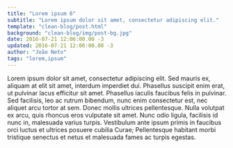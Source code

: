 ```yaml
---
title: "Lorem ipsum 6"
subtitle: "Lorem ipsum dolor sit amet, consectetur adipiscing elit."
template: "clean-blog/post.html"
background: "clean-blog/img/post-bg.jpg"
date: 2016-07-21 12:06:00.00 -3
updated: 2016-07-21 12:06:00.00 -3
author: "João Neto"
tags: "lorem,ipsum"
---
```

Lorem ipsum dolor sit amet, consectetur adipiscing elit. Sed mauris ex, aliquam at elit sit amet, interdum imperdiet dui. Phasellus suscipit enim erat, ut pulvinar lacus efficitur sit amet. Phasellus iaculis faucibus felis in pulvinar. Sed facilisis, leo ac rutrum bibendum, nunc enim consectetur est, nec aliquet arcu tortor at sem. Donec mollis ultrices pellentesque. Nulla volutpat ex arcu, quis rhoncus eros vulputate sit amet. Nunc odio ligula, facilisis id nunc in, malesuada varius turpis. Vestibulum ante ipsum primis in faucibus orci luctus et ultrices posuere cubilia Curae; Pellentesque habitant morbi tristique senectus et netus et malesuada fames ac turpis egestas.
